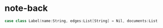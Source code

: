 # note-back
```scala
case class Label(name:String, edges:List[String] = Nil, documents:List[String] = Nil)
```
